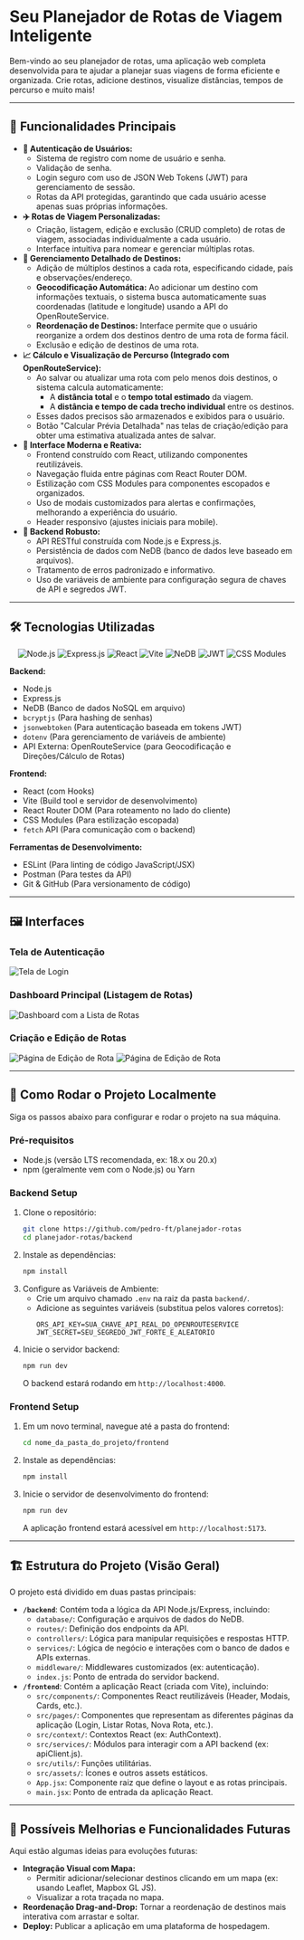 #   Seu Planejador de Rotas de Viagem Inteligente 

Bem-vindo ao seu planejador de rotas, uma aplicação web completa desenvolvida para te ajudar a planejar suas viagens de forma eficiente e organizada. Crie rotas, adicione destinos, visualize distâncias, tempos de percurso e muito mais!

---

## 🌟 Funcionalidades Principais

* **👤 Autenticação de Usuários:**
    * Sistema de registro com nome de usuário e senha.
    * Validação de senha.
    * Login seguro com uso de JSON Web Tokens (JWT) para gerenciamento de sessão.
    * Rotas da API protegidas, garantindo que cada usuário acesse apenas suas próprias informações.
* **✈️ Rotas de Viagem Personalizadas:**
    * Criação, listagem, edição e exclusão (CRUD completo) de rotas de viagem, associadas individualmente a cada usuário.
    * Interface intuitiva para nomear e gerenciar múltiplas rotas.
* **📍 Gerenciamento Detalhado de Destinos:**
    * Adição de múltiplos destinos a cada rota, especificando cidade, país e observações/endereço.
    * **Geocodificação Automática:** Ao adicionar um destino com informações textuais, o sistema busca automaticamente suas coordenadas (latitude e longitude) usando a API do OpenRouteService.
    * **Reordenação de Destinos:** Interface permite que o usuário reorganize a ordem dos destinos dentro de uma rota de forma fácil.
    * Exclusão e edição de destinos de uma rota.
* **📈 Cálculo e Visualização de Percurso (Integrado com OpenRouteService):**
    * Ao salvar ou atualizar uma rota com pelo menos dois destinos, o sistema calcula automaticamente:
        * A **distância total** e o **tempo total estimado** da viagem.
        * A **distância e tempo de cada trecho individual** entre os destinos.
    * Esses dados precisos são armazenados e exibidos para o usuário.
    * Botão "Calcular Prévia Detalhada" nas telas de criação/edição para obter uma estimativa atualizada antes de salvar.
* **💅 Interface Moderna e Reativa:**
    * Frontend construído com React, utilizando componentes reutilizáveis.
    * Navegação fluida entre páginas com React Router DOM.
    * Estilização com CSS Modules para componentes escopados e organizados.
    * Uso de modais customizados para alertas e confirmações, melhorando a experiência do usuário.
    * Header responsivo (ajustes iniciais para mobile).
* **🔧 Backend Robusto:**
    * API RESTful construída com Node.js e Express.js.
    * Persistência de dados com NeDB (banco de dados leve baseado em arquivos).
    * Tratamento de erros padronizado e informativo.
    * Uso de variáveis de ambiente para configuração segura de chaves de API e segredos JWT.
      
---

## 🛠️ Tecnologias Utilizadas

<p align="center">
  <img src="https://img.shields.io/badge/Node.js-339933?style=for-the-badge&logo=nodedotjs&logoColor=white" alt="Node.js"/>
  <img src="https://img.shields.io/badge/Express.js-000000?style=for-the-badge&logo=express&logoColor=white" alt="Express.js"/>
  <img src="https://img.shields.io/badge/React-20232A?style=for-the-badge&logo=react&logoColor=61DAFB" alt="React"/>
  <img src="https://img.shields.io/badge/Vite-646CFF?style=for-the-badge&logo=vite&logoColor=white" alt="Vite"/>
  <img src="https://img.shields.io/badge/NeDB-lightgrey?style=for-the-badge" alt="NeDB"/>
  <img src="https://img.shields.io/badge/JWT-000000?style=for-the-badge&logo=jsonwebtokens&logoColor=white" alt="JWT"/>
  <img src="https://img.shields.io/badge/CSS_Modules-000000?style=for-the-badge&logo=css-modules&logoColor=white" alt="CSS Modules"/>
</p>

**Backend:**
* Node.js
* Express.js
* NeDB (Banco de dados NoSQL em arquivo)
* `bcryptjs` (Para hashing de senhas)
* `jsonwebtoken` (Para autenticação baseada em tokens JWT)
* `dotenv` (Para gerenciamento de variáveis de ambiente)
* API Externa: OpenRouteService (para Geocodificação e Direções/Cálculo de Rotas)

**Frontend:**
* React (com Hooks)
* Vite (Build tool e servidor de desenvolvimento)
* React Router DOM (Para roteamento no lado do cliente)
* CSS Modules (Para estilização escopada)
* `fetch` API (Para comunicação com o backend)

**Ferramentas de Desenvolvimento:**
* ESLint (Para linting de código JavaScript/JSX)
* Postman (Para testes da API)
* Git & GitHub (Para versionamento de código)

---

## 🖼️ Interfaces

### Tela de Autenticação

![Tela de Login](screenshots/Login.png)

### Dashboard Principal (Listagem de Rotas)

![Dashboard com a Lista de Rotas](screenshots/Lista.png)

### Criação e Edição de Rotas

![Página de Edição de Rota](screenshots/Editar1.png)
![Página de Edição de Rota](screenshots/Editar2.png)

---

## 🚀 Como Rodar o Projeto Localmente

Siga os passos abaixo para configurar e rodar o projeto na sua máquina.

### Pré-requisitos
* Node.js (versão LTS recomendada, ex: 18.x ou 20.x)
* npm (geralmente vem com o Node.js) ou Yarn

### Backend Setup
1.  Clone o repositório:
    ```bash
    git clone https://github.com/pedro-ft/planejador-rotas
    cd planejador-rotas/backend
    ```
2.  Instale as dependências:
    ```bash
    npm install
    ```
3.  Configure as Variáveis de Ambiente:
    * Crie um arquivo chamado `.env` na raiz da pasta `backend/`.
    * Adicione as seguintes variáveis (substitua pelos valores corretos):
      ```env
      ORS_API_KEY=SUA_CHAVE_API_REAL_DO_OPENROUTESERVICE
      JWT_SECRET=SEU_SEGREDO_JWT_FORTE_E_ALEATORIO
      ```
4.  Inicie o servidor backend:
    ```bash
    npm run dev 
    ```
    O backend estará rodando em `http://localhost:4000`.

### Frontend Setup
1.  Em um novo terminal, navegue até a pasta do frontend:
    ```bash
    cd nome_da_pasta_do_projeto/frontend 
    ```
2.  Instale as dependências:
    ```bash
    npm install
    ```
3.  Inicie o servidor de desenvolvimento do frontend:
    ```bash
    npm run dev
    ```
    A aplicação frontend estará acessível em `http://localhost:5173`.

---

## 🏗️ Estrutura do Projeto (Visão Geral)

O projeto está dividido em duas pastas principais:

* **`/backend`**: Contém toda a lógica da API Node.js/Express, incluindo:
    * `database/`: Configuração e arquivos de dados do NeDB.
    * `routes/`: Definição dos endpoints da API.
    * `controllers/`: Lógica para manipular requisições e respostas HTTP.
    * `services/`: Lógica de negócio e interações com o banco de dados e APIs externas.
    * `middleware/`: Middlewares customizados (ex: autenticação).
    * `index.js`: Ponto de entrada do servidor backend.
* **`/frontend`**: Contém a aplicação React (criada com Vite), incluindo:
    * `src/components/`: Componentes React reutilizáveis (Header, Modais, Cards, etc.).
    * `src/pages/`: Componentes que representam as diferentes páginas da aplicação (Login, Listar Rotas, Nova Rota, etc.).
    * `src/context/`: Contextos React (ex: AuthContext).
    * `src/services/`: Módulos para interagir com a API backend (ex: apiClient.js).
    * `src/utils/`: Funções utilitárias.
    * `src/assets/`: Ícones e outros assets estáticos.
    * `App.jsx`: Componente raiz que define o layout e as rotas principais.
    * `main.jsx`: Ponto de entrada da aplicação React.

---

## 🔮 Possíveis Melhorias e Funcionalidades Futuras

Aqui estão algumas ideias para evoluções futuras:
* **Integração Visual com Mapa:**
    * Permitir adicionar/selecionar destinos clicando em um mapa (ex: usando Leaflet, Mapbox GL JS).
    * Visualizar a rota traçada no mapa.
* **Reordenação Drag-and-Drop:** Tornar a reordenação de destinos mais interativa com arrastar e soltar.
* **Deploy:** Publicar a aplicação em uma plataforma de hospedagem.
